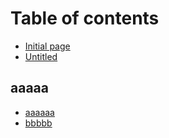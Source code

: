 # Table of contents

* [Initial page](README.md)
* [Untitled](untitled.md)

## aaaaa

* [aaaaaa](aaaaa/aaaaaa.md)
* [bbbbb](aaaaa/bbbbb.md)
